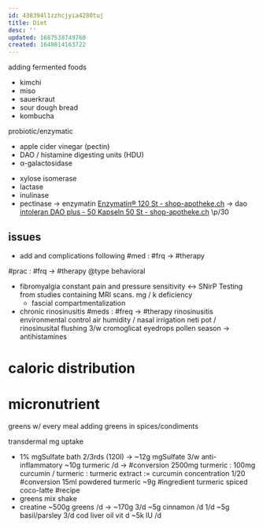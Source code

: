 ```yaml
---
id: 438394l1zzhcjyia4280tuj
title: Diet
desc: ''
updated: 1687538749760
created: 1649814163722
---
```


adding fermented foods
- kimchi
- miso
- sauerkraut
- sour dough bread
- kombucha

probiotic/enzymatic
- apple cider vinegar (pectin)
- DAO / histamine digesting units (HDU)
- α-galactosidase
+ xylose isomerase
+ lactase
+ inulinase
+ pectinase
-> enzymatin [Enzymatin® 120 St - shop-apotheke.ch](https://www.shop-apotheke.ch/de/beauty/3364323/enzymatin.htm?eventName=click%20on%20product%20list%20item&eventType=click&objectIDs=[03364323]&position=2&query=galactosidase&queryID=3d4c01f3cc55d8b68afefd5ecac402f1)
-> dao [intoleran DAO plus - 50 Kapseln 50 St - shop-apotheke.ch](https://www.shop-apotheke.ch/de/artikel/BE04567228/intoleran-dao-plus-50-kapseln.htm?query=dao&queryID=36b3a7461f75a54a975126cd73645e9b&objectIDs=[BE04567228]&position=4&eventName=click%20on%20product%20in%20suggest&eventType=click)
\p/30
## issues
- add and complications following
  #med : #frq -> #therapy

#prac : #frq -> #therapy
@type behavioral

- fibromyalgia
  constant pain and pressure sensitivity
   &lt;-> SNirP Testing from studies containing MRI scans.
    mg / k deficiency
  - fascial compartmentalization
- chronic rinosinusitis
  #meds : #freq -> #therapy
  rinosinusitis
    environmental control
      air humidity / nasal irrigation
      neti pot / rinosinusital flushing 3/w
    cromoglicat eyedrops
    pollen season -> antihistamines

# caloric distribution

# micronutrient

greens w/ every meal
adding greens in spices/condiments

transdermal mg uptake

- 1% mgSulfate bath 2/3rds (120l) -> ~12g mgSulfate 3/w
  anti-inflammatory
  ~10g turmeric /d ->
  #conversion 2500mg turmeric : 100mg curcumin / turmeric : turmeric extract := curcumin concentration 1/20
  #conversion 15ml powdered turmeric ~9g
      #ingredient turmeric
      spiced coco-latte #recipe
- greens mix shake
- creatine
  ~500g greens /d -> ~170g 3/d
  ~5g cinnamon /d 1/d
  ~5g basil/parsley 3/d
  cod liver oil
  vit d ~5k IU /d
